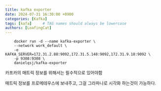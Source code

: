 ```yaml
---
title: kafka exporter
date: 2024-07-31 16:30:00 +0900
categories: [Kafka]
tags: [kafa]     # TAG names should always be lowercase
authors: [LoafingCat]
---
```



        docker run -d --name kafka-exporter \
        --network work_default \
        -e KAFKA_SERVER=172.31.2.88:9092,172.31.5.148:9092,172.31.9.18:9092 \
        -p 9308:9308 \
        danielqsj/kafka-exporter

카프카의 매트릭 정보를 위해서는 필수적으로 있어야함

매트릭 정보를 프로메테우스에 보내주고, 그걸 그라파나로 시각화 하는것이 가능하다.